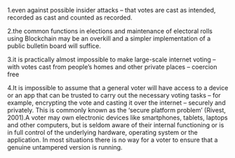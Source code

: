 1.even against possible insider attacks – that votes are cast as intended, recorded as cast and counted as recorded.

2.the common functions in
elections and maintenance of electoral rolls using Blockchain may be an overkill and a simpler implementation of a public bulletin board will suffice.

3.it is practically almost impossible to make large-scale internet voting – with votes cast from
people’s homes and other private places – coercion free

4.It is impossible to assume that a general voter will have access to a device or an app that can be trusted to carry out the necessary voting tasks – for example, encrypting the vote and casting it over the internet – securely and privately. This is commonly known as the ‘secure platform problem’ (Rivest, 2001).A voter may own electronic devices like smartphones, tablets, laptops and other computers, but is seldom
aware of their internal functioning or is in full control of the underlying hardware, operating system or the application. In most situations there is no way for a voter to ensure that a genuine untampered version is
running.
